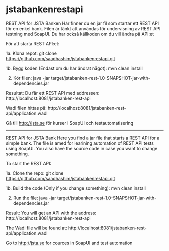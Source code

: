 # jstabankenrestapi
REST API för JSTA Banken
Här finner du en jar fil som startar ett REST API för en enkel bank.
Filen är tänkt att användas för undervisning av REST API testning med SoapUI.
Du har också källkoden om du vill ändra på API:et

För att starta REST API:et:

1a. Klona repot: git clone https://github.com/saadhashim/jstabankenrestapi.git

1b. Bygg koden (Endast om du har ändrat något): mvn clean install 

2. Kör filen: java -jar target/jstabanken-rest-1.0-SNAPSHOT-jar-with-dependencies.jar 

Resultat: Du får ett REST API med addressen: http://localhost:8081/jstabanken-rest-api

Wadl filen hittas på: http://localhost:8081/jstabanken-rest-api/application.wadl

Gå till http://jsta.se för kurser i SoapUI och testautomatisering

-------------------

REST API for JSTA Bank
Here you find a jar file that starts a REST API for a simple bank.
The file is amed for learining automation of REST API tests using SoapUI.
You also have the source code in case you want to change something.

To start the REST API:

1a. Clone the repo: git clone https://github.com/saadhashim/jstabankenrestapi.git

1b. Build the code (Only if you change something): mvn clean install 

2. Run the file: java -jar target/jstabanken-rest-1.0-SNAPSHOT-jar-with-dependencies.jar 

Result: You will get an API with the address: http://localhost:8081/jstabanken-rest-api

The Wadl file will be found at: http://localhost:8081/jstabanken-rest-api/application.wadl

Go to http://jsta.se for cources in SoapUI and test automation
